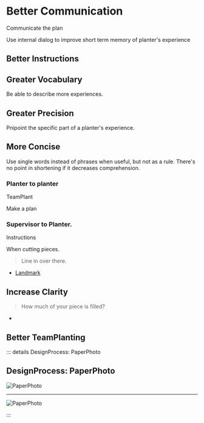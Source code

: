 # Better Communication

Communicate the plan

Use internal dialog to improve short term memory of planter's experience 

## Better Instructions

## Greater Vocabulary

Be able to describe more experiences.

## Greater Precision

Pnipoint the specific part of a planter's experience.

## More Concise

Use single words instead of phrases when useful, but not as a rule. There's no point in shortening if it decreases comprehension.

### Planter to planter

TeamPlant

Make a plan

### Supervisor to Planter. 

Instructions


When cutting pieces.

> Line in over there.

- [Landmark]()


## Increase Clarity
> How much of your piece is filled?
-


## Better TeamPlanting



::: details DesignProcess: PaperPhoto

## DesignProcess: PaperPhoto

![PaperPhoto](/Paper_BetaQuote.jpg)

---

![PaperPhoto](/Paper_BetaQuote2.jpg)

:::